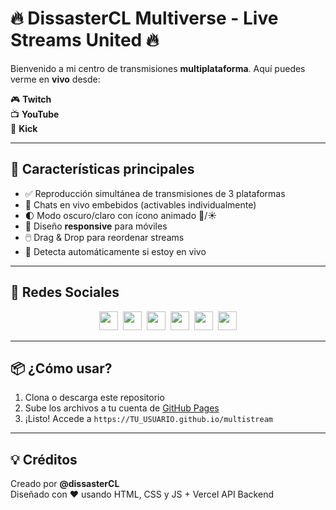 # 🔥 DissasterCL Multiverse - Live Streams United 🔥

Bienvenido a mi centro de transmisiones **multiplataforma**. Aquí puedes verme en **vivo** desde:

🎮 **Twitch**  
📺 **YouTube**  
🚀 **Kick**  

---

## 🌟 Características principales

- ✅ Reproducción simultánea de transmisiones de 3 plataformas
- 💬 Chats en vivo embebidos (activables individualmente)
- 🌓 Modo oscuro/claro con ícono animado 🌙/☀️
- 📱 Diseño **responsive** para móviles
- 🖱️ Drag & Drop para reordenar streams
- 🔴 Detecta automáticamente si estoy en vivo

---

## 📸 Redes Sociales

<div align="center">

<a href="https://www.youtube.com/@dissasterCL" target="_blank"><img src="https://cdn.jsdelivr.net/npm/simple-icons@v9/icons/youtube.svg" width="30" /></a>&nbsp;
<a href="https://www.twitch.tv/dissastercl" target="_blank"><img src="https://cdn.jsdelivr.net/npm/simple-icons@v9/icons/twitch.svg" width="30" /></a>&nbsp;
<a href="https://kick.com/dissastercl" target="_blank"><img src="https://raw.githubusercontent.com/wervlad/social-icons/main/kick.svg" width="30" /></a>&nbsp;
<a href="https://facebook.com/dissastercl" target="_blank"><img src="https://cdn.jsdelivr.net/npm/simple-icons@v9/icons/facebook.svg" width="30" /></a>&nbsp;
<a href="https://x.com/dissastercl" target="_blank"><img src="https://cdn.jsdelivr.net/npm/simple-icons@v9/icons/x.svg" width="30" /></a>&nbsp;
<a href="https://www.instagram.com/dissastercl" target="_blank"><img src="https://cdn.jsdelivr.net/npm/simple-icons@v9/icons/instagram.svg" width="30" /></a>

</div>

---

## 📦 ¿Cómo usar?

1. Clona o descarga este repositorio
2. Sube los archivos a tu cuenta de [GitHub Pages](https://pages.github.com/)
3. ¡Listo! Accede a `https://TU_USUARIO.github.io/multistream`

---

## 💡 Créditos

Creado por **@dissasterCL**  
Diseñado con ❤️ usando HTML, CSS y JS + Vercel API Backend